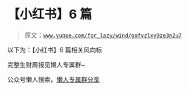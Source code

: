 # 【小红书】6 篇

> 原文：[`www.yuque.com/for_lazy/wind/gofvzlxy9ze3n2u7`](https://www.yuque.com/for_lazy/wind/gofvzlxy9ze3n2u7)

以下为：【小红书】6 篇相关风向标

完整生财周报见懒人专属群~

公众号懒人搜索，[懒人专属群分享](https://lazybook.fun/#/blog/group)